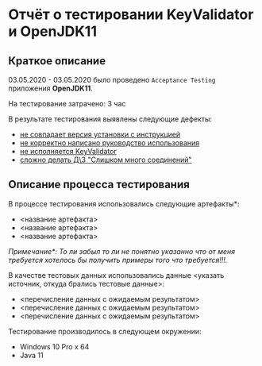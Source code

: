 # Отчёт о тестировании KeyValidator и OpenJDK11

## Краткое описание

03.05.2020 - 03.05.2020 было проведено `Acceptance Testing` приложения **OpenJDK11**.

На тестирование затрачено: 3 час

В результате тестирования выявлены следующие дефекты:
* [не совпадает версия установки с инструкцией](https://github.com/SShapovalov-git/homework-3.1/blob/master/img/1.PNG)
* [не корректно написано руководство использования](https://github.com/netology-code/javaqa-homeworks/blob/master/intro/user-manual.md)
* [не исполняется KeyValidator ](https://github.com/SShapovalov-git/homework-3.1/blob/master/img/2.PNG)
* [сложно делать Д\З "Слишком много соединений"](https://github.com/SShapovalov-git/homework-3.1/blob/master/img/3.PNG)

## Описание процесса тестирования

В процессе тестирования использовались следующие артефакты*:
* <название артефакта>
* <название артефакта>
* <название артефакта>

*Примечание\*: То ли забыл то ли не понятно указанно что от меня требуется хотелось бы получить примеры
того что требуется!!!.*

В качестве тестовых данных использовались данные <указать источник, откуда брались тестовые данные>:
* <перечисление данных с ожидаемым результатом>
* <перечисление данных с ожидаемым результатом>
* <перечисление данных с ожидаемым результатом>

Тестирование производилось в следующем окружении:
* Windows 10 Pro x 64
* Java 11
